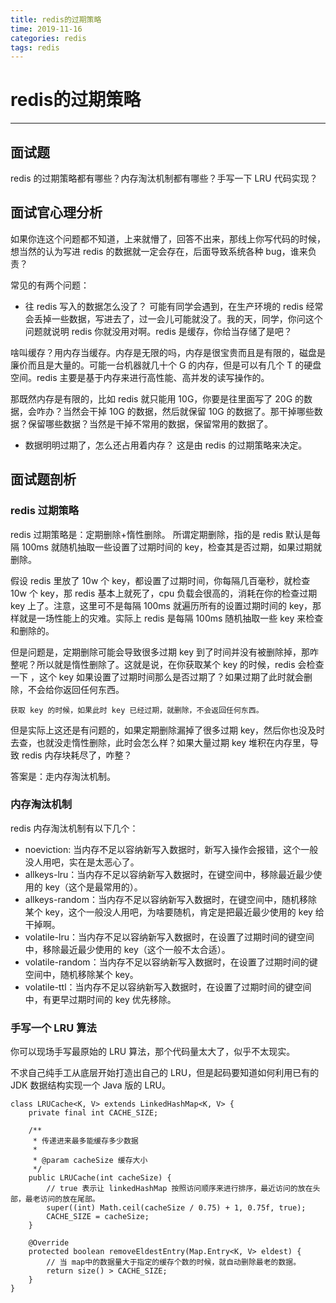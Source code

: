 ```yaml
---
title: redis的过期策略
time: 2019-11-16
categories: redis
tags: redis
---
```


# redis的过期策略
---

## 面试题
redis 的过期策略都有哪些？内存淘汰机制都有哪些？手写一下 LRU 代码实现？

## 面试官心理分析
如果你连这个问题都不知道，上来就懵了，回答不出来，那线上你写代码的时候，想当然的认为写进 redis 的数据就一定会存在，后面导致系统各种 bug，谁来负责？

常见的有两个问题：
* 往 redis 写入的数据怎么没了？
可能有同学会遇到，在生产环境的 redis 经常会丢掉一些数据，写进去了，过一会儿可能就没了。我的天，同学，你问这个问题就说明 redis 你就没用对啊。redis 是缓存，你给当存储了是吧？

啥叫缓存？用内存当缓存。内存是无限的吗，内存是很宝贵而且是有限的，磁盘是廉价而且是大量的。可能一台机器就几十个 G 的内存，但是可以有几个 T 的硬盘空间。redis 主要是基于内存来进行高性能、高并发的读写操作的。

那既然内存是有限的，比如 redis 就只能用 10G，你要是往里面写了 20G 的数据，会咋办？当然会干掉 10G 的数据，然后就保留 10G 的数据了。那干掉哪些数据？保留哪些数据？当然是干掉不常用的数据，保留常用的数据了。

* 数据明明过期了，怎么还占用着内存？
这是由 redis 的过期策略来决定。

## 面试题剖析

### redis 过期策略
redis 过期策略是：定期删除+惰性删除。
所谓定期删除，指的是 redis 默认是每隔 100ms 就随机抽取一些设置了过期时间的 key，检查其是否过期，如果过期就删除。

假设 redis 里放了 10w 个 key，都设置了过期时间，你每隔几百毫秒，就检查 10w 个 key，那 redis 基本上就死了，cpu 负载会很高的，消耗在你的检查过期 key 上了。注意，这里可不是每隔 100ms 就遍历所有的设置过期时间的 key，那样就是一场性能上的灾难。实际上 redis 是每隔 100ms 随机抽取一些 key 来检查和删除的。

但是问题是，定期删除可能会导致很多过期 key 到了时间并没有被删除掉，那咋整呢？所以就是惰性删除了。这就是说，在你获取某个 key 的时候，redis 会检查一下 ，这个 key 如果设置了过期时间那么是否过期了？如果过期了此时就会删除，不会给你返回任何东西。

```
获取 key 的时候，如果此时 key 已经过期，就删除，不会返回任何东西。
```

但是实际上这还是有问题的，如果定期删除漏掉了很多过期 key，然后你也没及时去查，也就没走惰性删除，此时会怎么样？如果大量过期 key 堆积在内存里，导致 redis 内存块耗尽了，咋整？

答案是：走内存淘汰机制。

### 内存淘汰机制
redis 内存淘汰机制有以下几个：
* noeviction: 当内存不足以容纳新写入数据时，新写入操作会报错，这个一般没人用吧，实在是太恶心了。
* allkeys-lru：当内存不足以容纳新写入数据时，在键空间中，移除最近最少使用的 key（这个是最常用的）。
* allkeys-random：当内存不足以容纳新写入数据时，在键空间中，随机移除某个 key，这个一般没人用吧，为啥要随机，肯定是把最近最少使用的 key 给干掉啊。
* volatile-lru：当内存不足以容纳新写入数据时，在设置了过期时间的键空间中，移除最近最少使用的 key（这个一般不太合适）。
* volatile-random：当内存不足以容纳新写入数据时，在设置了过期时间的键空间中，随机移除某个 key。
* volatile-ttl：当内存不足以容纳新写入数据时，在设置了过期时间的键空间中，有更早过期时间的 key 优先移除。

### 手写一个 LRU 算法
你可以现场手写最原始的 LRU 算法，那个代码量太大了，似乎不太现实。

不求自己纯手工从底层开始打造出自己的 LRU，但是起码要知道如何利用已有的 JDK 数据结构实现一个 Java 版的 LRU。
```
class LRUCache<K, V> extends LinkedHashMap<K, V> {
    private final int CACHE_SIZE;

    /**
     * 传递进来最多能缓存多少数据
     *
     * @param cacheSize 缓存大小
     */
    public LRUCache(int cacheSize) {
        // true 表示让 linkedHashMap 按照访问顺序来进行排序，最近访问的放在头部，最老访问的放在尾部。
        super((int) Math.ceil(cacheSize / 0.75) + 1, 0.75f, true);
        CACHE_SIZE = cacheSize;
    }

    @Override
    protected boolean removeEldestEntry(Map.Entry<K, V> eldest) {
        // 当 map中的数据量大于指定的缓存个数的时候，就自动删除最老的数据。
        return size() > CACHE_SIZE;
    }
}
```
